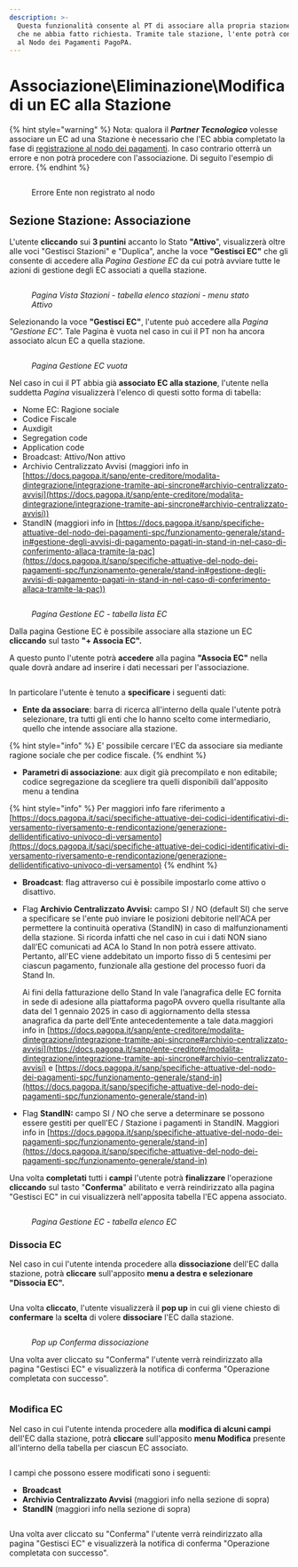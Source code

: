 ```yaml
---
description: >-
  Questa funzionalità consente al PT di associare alla propria stazione un ente
  che ne abbia fatto richiesta. Tramite tale stazione, l'ente potrà connettersi
  al Nodo dei Pagamenti PagoPA.
---
```


# Associazione\Eliminazione\Modifica di un EC alla Stazione

{% hint style="warning" %}
Nota: qualora il _**Partner Tecnologico**_ volesse associare un EC ad una Stazione è necessario che l'EC abbia completato la fase di [registrazione al nodo dei pagamenti](../registrazione-al-nodo-dei-pagamenti-pagopa.md). In caso contrario otterrà un errore e non potrà procedere con l'associazione. Di seguito l'esempio di errore.
{% endhint %}

<figure><img src="../../../.gitbook/assets/Screenshot 2024-01-29 alle 14.51.20 (2).png" alt=""><figcaption><p>Errore Ente non registrato al nodo</p></figcaption></figure>

## Sezione Stazione: Associazione

L'utente **cliccando** sui **3 puntini** accanto lo Stato **"Attivo**", visualizzerà oltre alle voci "Gestisci Stazioni" e "Duplica", anche la voce **"Gestisci EC"** che gli consente di accedere alla _Pagina Gestione EC_ da cui potrà avviare tutte le azioni di gestione degli EC associati a quella stazione.

<figure><img src="../../../.gitbook/assets/image (30).png" alt=""><figcaption><p><em>Pagina Vista Stazioni - tabella elenco stazioni - menu stato Attivo</em></p></figcaption></figure>

Selezionando la voce **"Gestisci EC"**, l'utente può accedere alla _Pagina "Gestione  EC"._ Tale Pagina è vuota nel caso in cui il PT non ha ancora associato alcun EC a quella stazione.

<figure><img src="../../../.gitbook/assets/image (34).png" alt=""><figcaption><p><em>Pagina Gestione EC vuota</em></p></figcaption></figure>

Nel caso in cui il PT abbia già **associato EC alla stazione**, l'utente nella suddetta _Pagina_ visualizzerà l'elenco di questi sotto forma di tabella:&#x20;

* Nome EC: Ragione sociale
* Codice Fiscale
* Auxdigit
* Segregation code
* Application code
* Broadcast: Attivo/Non attivo
* Archivio Centralizzato Avvisi (maggiori info in [https://docs.pagopa.it/sanp/ente-creditore/modalita-dintegrazione/integrazione-tramite-api-sincrone#archivio-centralizzato-avvisi](https://docs.pagopa.it/sanp/ente-creditore/modalita-dintegrazione/integrazione-tramite-api-sincrone#archivio-centralizzato-avvisi))
* StandIN (maggiori info in [https://docs.pagopa.it/sanp/specifiche-attuative-del-nodo-dei-pagamenti-spc/funzionamento-generale/stand-in#gestione-degli-avvisi-di-pagamento-pagati-in-stand-in-nel-caso-di-conferimento-allaca-tramite-la-pac](https://docs.pagopa.it/sanp/specifiche-attuative-del-nodo-dei-pagamenti-spc/funzionamento-generale/stand-in#gestione-degli-avvisi-di-pagamento-pagati-in-stand-in-nel-caso-di-conferimento-allaca-tramite-la-pac))

<figure><img src="../../../.gitbook/assets/Screenshot 2024-01-23 alle 17.35.07.png" alt=""><figcaption><p><em>Pagina Gestione EC - tabella lista EC</em></p></figcaption></figure>

Dalla pagina Gestione EC è possibile associare alla stazione un EC **cliccando** sul tasto  **"+ Associa EC".**

A questo punto l'utente potrà **accedere** alla pagina **"Associa EC"** nella quale dovrà andare ad inserire i dati necessari per l'associazione.

<figure><img src="../../../.gitbook/assets/image (219).png" alt=""><figcaption></figcaption></figure>

In particolare l'utente è tenuto a **specificare** i seguenti dati:

* **Ente da associare**: barra di ricerca all'interno della quale l'utente potrà selezionare, tra tutti gli enti che lo hanno scelto come intermediario, quello che intende associare alla stazione.&#x20;

{% hint style="info" %}
E' possibile cercare l'EC da associare sia mediante ragione sociale che per codice fiscale.
{% endhint %}

* **Parametri di associazione**: aux digit già precompilato e non editabile; codice segregazione da scegliere tra quelli disponibili dall'apposito menu a tendina

{% hint style="info" %}
Per maggiori info fare riferimento a [https://docs.pagopa.it/saci/specifiche-attuative-dei-codici-identificativi-di-versamento-riversamento-e-rendicontazione/generazione-dellidentificativo-univoco-di-versamento](https://docs.pagopa.it/saci/specifiche-attuative-dei-codici-identificativi-di-versamento-riversamento-e-rendicontazione/generazione-dellidentificativo-univoco-di-versamento)
{% endhint %}

* **Broadcast**: flag attraverso cui è possibile impostarlo come attivo o disattivo.
*   Flag **Archivio Centralizzato Avvisi:** campo SI / NO (default SI) che serve a specificare se l'ente può inviare le posizioni debitorie nell'ACA per permettere la continuità operativa (StandIN) in caso di malfunzionamenti della stazione.  Si ricorda infatti che nel caso in cui i dati NON siano dall’EC comunicati ad ACA lo Stand In non potrà essere attivato. Pertanto, all'EC viene addebitato un importo fisso di 5 centesimi per ciascun pagamento, funzionale alla gestione del processo fuori da Stand In.

    Ai fini della fatturazione dello Stand In vale l’anagrafica delle EC fornita in sede di adesione alla piattaforma pagoPA ovvero quella risultante alla data del 1 gennaio 2025 in caso di aggiornamento della stessa anagrafica da parte dell’Ente antecedentemente a tale data.maggiori info in [https://docs.pagopa.it/sanp/ente-creditore/modalita-dintegrazione/integrazione-tramite-api-sincrone#archivio-centralizzato-avvisi](https://docs.pagopa.it/sanp/ente-creditore/modalita-dintegrazione/integrazione-tramite-api-sincrone#archivio-centralizzato-avvisi) e [https://docs.pagopa.it/sanp/specifiche-attuative-del-nodo-dei-pagamenti-spc/funzionamento-generale/stand-in](https://docs.pagopa.it/sanp/specifiche-attuative-del-nodo-dei-pagamenti-spc/funzionamento-generale/stand-in)
* Flag **StandIN:**  campo SI / NO che serve a determinare se possono essere gestiti per quell'EC / Stazione i pagamenti in StandIN. Maggiori info in [https://docs.pagopa.it/sanp/specifiche-attuative-del-nodo-dei-pagamenti-spc/funzionamento-generale/stand-in](https://docs.pagopa.it/sanp/specifiche-attuative-del-nodo-dei-pagamenti-spc/funzionamento-generale/stand-in)

Una volta **completati** tutti i **campi** l'utente potrà **finalizzare** l'operazione **cliccando** sul tasto "**Conferma**" abilitato e verrà reindirizzato alla pagina "Gestisci EC" in cui visualizzerà nell'apposita tabella l'EC appena associato.

<figure><img src="../../../.gitbook/assets/image (37).png" alt=""><figcaption><p><em>Pagina Gestione EC - tabella elenco EC</em></p></figcaption></figure>

### Dissocia EC

Nel caso in cui l'utente intenda procedere alla **dissociazione** dell'EC dalla stazione, potrà **cliccare** sull'apposito **menu a destra e selezionare "Dissocia EC".**

<figure><img src="../../../.gitbook/assets/image (220).png" alt=""><figcaption></figcaption></figure>

Una volta **cliccato**, l'utente visualizzerà il **pop up** in cui gli viene chiesto di **confermare** la **scelta** di volere **dissociare** l'EC dalla stazione.

<figure><img src="../../../.gitbook/assets/image (39).png" alt=""><figcaption><p> <em>Pop up Conferma dissociazione</em></p></figcaption></figure>

Una volta aver cliccato su "Conferma" l'utente verrà reindirizzato alla pagina "Gestisci EC" e visualizzerà la notifica di conferma "Operazione completata con successo".

<figure><img src="../../../.gitbook/assets/image (221).png" alt=""><figcaption></figcaption></figure>

### Modifica EC

Nel caso in cui l'utente intenda procedere alla **modifica di alcuni campi** dell'EC dalla stazione, potrà **cliccare** sull'apposito **menu Modifica** presente all'interno della tabella per ciascun EC associato.

<figure><img src="../../../.gitbook/assets/image (222).png" alt=""><figcaption></figcaption></figure>

I campi che possono essere modificati sono i seguenti:

* **Broadcast**
* **Archivio Centralizzato Avvisi** (maggiori info nella sezione di sopra)
* **StandIN** (maggiori info nella sezione di sopra)

<figure><img src="../../../.gitbook/assets/image (223).png" alt=""><figcaption></figcaption></figure>

Una volta aver cliccato su "Conferma" l'utente verrà reindirizzato alla pagina "Gestisci EC" e visualizzerà la notifica di conferma "Operazione completata con successo".

<figure><img src="../../../.gitbook/assets/image (224).png" alt=""><figcaption></figcaption></figure>
